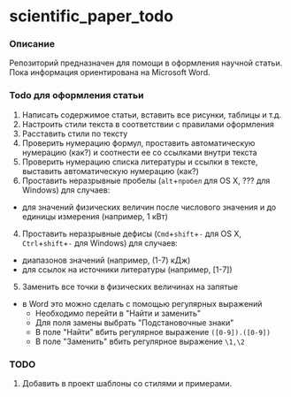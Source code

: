 scientific_paper_todo
=====================

### Описание

Репозиторий предназначен для помощи в оформления научной статьи. Пока информация ориентирована на Microsoft Word.

### Todo для оформления статьи

1. Написать содержимое статьи, вставить все рисунки, таблицы и т.д.
1. Настроить стили текста в соответствии с правилами оформления
2. Расставить стили по тексту
2. Проверить нумерацию формул, проставить автоматическую нумерацию (как?) и соотнести ее со ссылками внутри текста
3. Проверить нумерацию списка литературы и ссылки в тексте, выставить автоматическую нумерацию (как?)
3. Проставить неразрывные пробелы (`alt`+`пробел` для OS X, ??? для Windows) для случаев:
  - для значений физических величин после числового значения и до единицы измерения (например, 1 кВт)
4. Проставить неразрывные дефисы (`Сmd`+`shift`+`-` для OS X, `Сtrl`+`shift`+`-` для Windows) для случаев:
  - диапазонов значений (например, (1-7) кДж)
  - для ссылок на источники литературы (например, [1-7])
5. Заменить все точки в физических величинах на запятые
  - в Word это можно сделать с помощью регулярных выражений
    - Необходимо перейти в "Найти и заменить"
    - Для поля замены выбрать "Подстановочные знаки"
    - В поле "Найти" вбить регулярное выражение `([0-9]).([0-9])`
    - В поле "Заменить" вбить регулярное выражение `\1,\2`


### TODO
1. Добавить в проект шаблоны со стилями и примерами.
